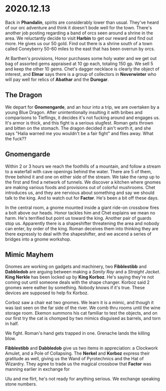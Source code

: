 # 2020.12.13

Back in **Phandalin**, spirits are considerably lower than usual. They've heard of our orc adventure and think it doesn't bode well for the town. There's another job posting regarding a band of orcs seen around a shrine in the area. We reluctantly decide to visit **Harbin** to get our reward and find out more. He gives us our 50 gold. Find out there is a shrine south of a town called Coneyberry 50-60 miles to the east that has been overrun by orcs.

At Barthen's provisions, Honor purchases some holy water and we get out bag of assorted gems appraised at 10 gp each, totaling 150 gp. We sell 5 and keep the other 10 gems. Chet's dagger necklace is clearly the object of interest, and **Elmar** says there is a group of collectors in **Neverwinter** who will pay well for relics of **Abathar** and the **Durogar**.

## The Dragon

We depart for **Gnomengarde**, and an hour into a trip, we are overtaken by a young Blue Dragon. After unintentionally insulting it with bribes and comparisons to Tieflings, it decides it's not fucking around and engages us. It's armor is thick, and this fight is a serious slugfest. Roman gets thrown and bitten on the stomach. The dragon decided it ain't worth it, and she says "Halia warned me you wouldn't be a fair fight" and flies away. What the fuck??

## Gnomengarde

Within 2 or 3 hours we reach the foothills of a mountain, and follow a stream to a waterfall with cave openings behind the water. There are 5 of them, three behind it and one on either side of the stream. We take the ramp up to the first and find a network of tunnels. We discover a kitchen where gnomes are making various foods and provisions out of colorful mushrooms. Chet introduces us, and they are nervious about something and say we should talk to the king. And to watch out for **Factor**. He's been a bit off these days.

In the central room, a gnome mounted inside a giant ride-on crossbow fires a bolt above our heads. Honor tackles him and Chet explains we mean no harm. He's terrified but point us toward the king. Another pair of guards stop us. Apparently there is a shapeshifter threatening the area and nobody can enter, by order of the king. Roman deceives them into thinking they are there expressly to deal with the shapeshifter, and we ascend a series of bridges into a gnome workshop.

## Mimic Mayhem

Gnomes are working on gadgets and machinery, two **Fibblestibb** and **Dabbledob** are arguing between making a *Sanity Ray* and a *Straight Jacket*. **King Nerkle** has been locked up by **King Korboz**. He's saying they're not coming out until someone deals with the shape changer. Korboz said 2 gnomes were eather by something. Nobody knows if it's true. These devices are supposed to help fix Korboz.

Corboz saw a chair eat two gnomes. We learn it is a mimic, and though it was last seen on the far side of the river. We comb thru rooms until the wine storage room. Ekemon summons his cat familiar to test the objects, and on our first try the cat is chomped by two mimics disguised as barrels, and torn in half.

We fight. Roman's hand gets trapped in one. Grenache lands the killing blow.

**Fibblestibb** and **Dabbledob** give us two items in appreciation: a Clockwork Amulet, and a Pole of Collapsing. The **Nerkel** and **Korboz** express their gratitude as well, giving us the Wand of Pyrotechnics and the Hat of Wizardry. They agree to trade us the magical crossbow that **Factor** was manning earlier in exchange for 

Ulu and me flirt, he's not ready for anything serious. We exchange speaking stone numbers.
